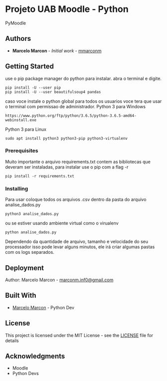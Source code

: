 # Projeto UAB Moodle - Python

PyMoodle

## Authors

* **Marcelo Marcon** - *Initial work* - [mmarconm](https://github.com/mmarconm/pyMoodle)

## Getting Started

use o pip package manager do python para instalar.
abra o terminal e digite.

```
pip install -U --user pip
pip install -U --user beautifulsoup4 pandas
```

caso voce instale o python global para todos os usuarios voce tera que usar o terminal
com permissao de administrador.
Python 3 para Windows
```
https://www.python.org/ftp/python/3.6.5/python-3.6.5-amd64-webinstall.exe
```

Python 3 para Linux
```
sudo apt install python3 python3-pip python3-virtualenv
```
### Prerequisites

Muito importante o arquivo requirements.txt contem as bibliotecas que deveram ser instaladas, para instalar use o pip com a flag -r

```
pip install -r requirements.txt
```

### Installing

Para usar coloque todos os arquivos .csv dentro da pasta do arquivo analise_dados.py

```
python3 analise_dados.py
```

ou se estiver usando ambiente virtual como o virualenv

```
python analise_dados.py
```

Dependendo da quantidade de arquivo, tamanho e velocidade do seu processador isso pode levar alguns minutos, ele irá criar algumas pastas com os logs separados.


## Deployment

Author: Marcelo Marcon - marconm.inf0@gmail.com

## Built With

* [Marcelo Marcon](https://github.com/mmarconm/pyMoodle) - Python Dev


## License

This project is licensed under the MIT License - see the [LICENSE](LICENSE) file for details

## Acknowledgments

* Moodle
* Python Devs
